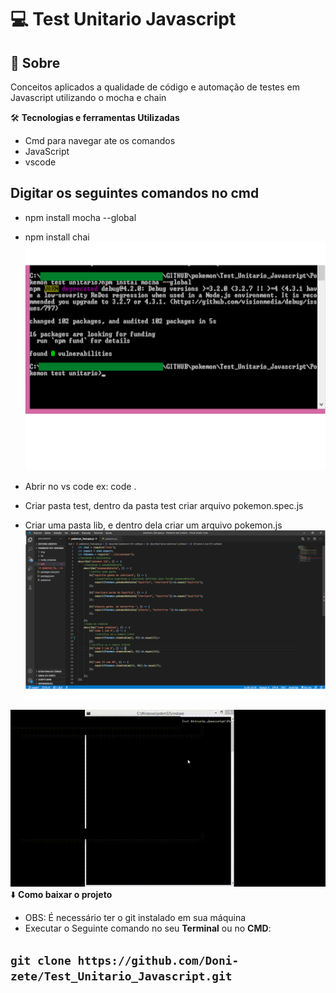  # :computer: Test Unitario Javascript
 
 
 ## :rocket: Sobre
 Conceitos aplicados a qualidade de código e automação de testes em Javascript utilizando o mocha e chain

:hammer_and_wrench: **Tecnologias e ferramentas Utilizadas**

* Cmd para navegar ate os comandos
* JavaScript
* vscode

 ## Digitar os seguintes comandos no cmd
  
* npm install mocha --global
* npm install chai
 ![Instrução](https://github.com/Doni-zete/Test_Unitario_Javascript/blob/master/Pokemon%20test%20unitario/img/install%20mocha.png)

* Abrir no vs code ex: code .
* Criar  pasta test, dentro da pasta test criar arquivo pokemon.spec.js
* Criar uma pasta lib, e dentro dela criar um arquivo pokemon.js
![Instrução](https://github.com/Doni-zete/Test_Unitario_Javascript/blob/master/Pokemon%20test%20unitario/img/pokemon_test.png)

 ![Execução no cmd](https://github.com/Doni-zete/Test_Unitario_Javascript/blob/master/Pokemon%20test%20unitario/img/testunitariopokemon%2000_00_00-00_00_30.gif)
:arrow_down: **Como baixar o projeto**
* OBS: É necessário ter o git instalado em sua máquina
* Executar o Seguinte comando no seu **Terminal**  ou no **CMD**:

##  `git clone https://github.com/Doni-zete/Test_Unitario_Javascript.git`
